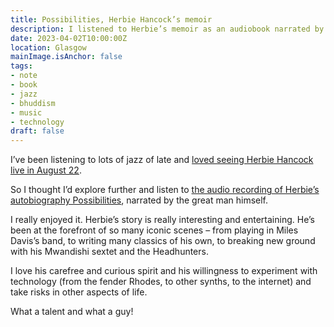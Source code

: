 ```yaml
---
title: Possibilities, Herbie Hancock’s memoir
description: I listened to Herbie’s memoir as an audiobook narrated by the great man himself
date: 2023-04-02T10:00:00Z
location: Glasgow
mainImage.isAnchor: false
tags:
- note
- book
- jazz
- bhuddism
- music
- technology
draft: false
---
```

I’ve been listening to lots of jazz of late and [loved seeing Herbie Hancock live in August 22](https://fuzzylogic.me/posts/herbie-hancock-at-edinburgh-playhouse/).

So I thought I’d explore further and listen to [the audio recording of Herbie’s autobiography Possibilities](https://books.apple.com/fr/audiobook/herbie-hancock-possibilities-unabridged/id1531547010), narrated by the great man himself. 

I really enjoyed it. Herbie’s story is really interesting and entertaining. He’s been at the forefront of so many iconic scenes – from playing in Miles Davis’s band, to writing many classics of his own, to breaking new ground with his Mwandishi sextet and the Headhunters.

I love his carefree and curious spirit and his willingness to experiment with technology (from the fender Rhodes, to other synths, to the internet) and take risks in other aspects of life.

What a talent and what a guy!
